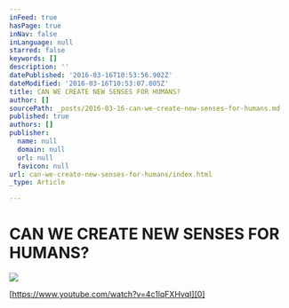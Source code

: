 ```yaml
---
inFeed: true
hasPage: true
inNav: false
inLanguage: null
starred: false
keywords: []
description: ''
datePublished: '2016-03-16T10:53:56.902Z'
dateModified: '2016-03-16T10:53:07.805Z'
title: CAN WE CREATE NEW SENSES FOR HUMANS?
author: []
sourcePath: _posts/2016-03-16-can-we-create-new-senses-for-humans.md
published: true
authors: []
publisher:
  name: null
  domain: null
  url: null
  favicon: null
url: can-we-create-new-senses-for-humans/index.html
_type: Article

---
```

# CAN WE CREATE NEW SENSES FOR HUMANS?
![](https://the-grid-user-content.s3-us-west-2.amazonaws.com/87330e23-624f-4d92-ae11-e7716d846afd.jpg)

[https://www.youtube.com/watch?v=4c1lqFXHvqI][0]

[0]: https://www.youtube.com/watch?v=4c1lqFXHvqI